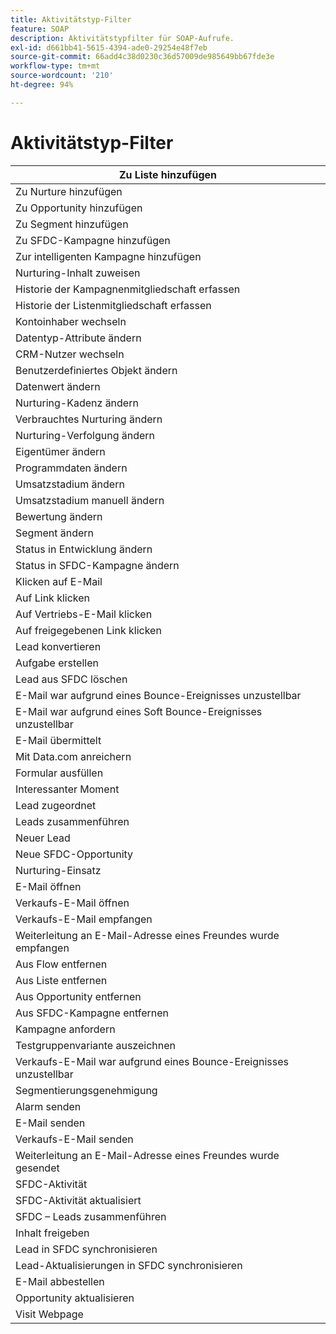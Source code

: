 ```yaml
---
title: Aktivitätstyp-Filter
feature: SOAP
description: Aktivitätstypfilter für SOAP-Aufrufe.
exl-id: d661bb41-5615-4394-ade0-29254e48f7eb
source-git-commit: 66add4c38d0230c36d57009de985649bb67fde3e
workflow-type: tm+mt
source-wordcount: '210'
ht-degree: 94%

---
```


# Aktivitätstyp-Filter

| Zu Liste hinzufügen |
|-------------------------------------|
| Zu Nurture hinzufügen |
| Zu Opportunity hinzufügen |
| Zu Segment hinzufügen |
| Zu SFDC-Kampagne hinzufügen |
| Zur intelligenten Kampagne hinzufügen |
| Nurturing-Inhalt zuweisen |
| Historie der Kampagnenmitgliedschaft erfassen |
| Historie der Listenmitgliedschaft erfassen |
| Kontoinhaber wechseln |
| Datentyp-Attribute ändern |
| CRM-Nutzer wechseln |
| Benutzerdefiniertes Objekt ändern |
| Datenwert ändern |
| Nurturing-Kadenz ändern |
| Verbrauchtes Nurturing ändern |
| Nurturing-Verfolgung ändern |
| Eigentümer ändern |
| Programmdaten ändern |
| Umsatzstadium ändern |
| Umsatzstadium manuell ändern |
| Bewertung ändern |
| Segment ändern |
| Status in Entwicklung ändern |
| Status in SFDC-Kampagne ändern |
| Klicken auf E-Mail |
| Auf Link klicken |
| Auf Vertriebs-E-Mail klicken |
| Auf freigegebenen Link klicken |
| Lead konvertieren |
| Aufgabe erstellen |
| Lead aus SFDC löschen |
| E-Mail war aufgrund eines Bounce-Ereignisses unzustellbar |
| E-Mail war aufgrund eines Soft Bounce-Ereignisses unzustellbar |
| E-Mail übermittelt |
| Mit Data.com anreichern |
| Formular ausfüllen |
| Interessanter Moment |
| Lead zugeordnet |
| Leads zusammenführen |
| Neuer Lead |
| Neue SFDC-Opportunity |
| Nurturing-Einsatz |
| E-Mail öffnen |
| Verkaufs-E-Mail öffnen |
| Verkaufs-E-Mail empfangen |
| Weiterleitung an E-Mail-Adresse eines Freundes wurde empfangen |
| Aus Flow entfernen |
| Aus Liste entfernen |
| Aus Opportunity entfernen |
| Aus SFDC-Kampagne entfernen |
| Kampagne anfordern |
| Testgruppenvariante auszeichnen |
| Verkaufs-E-Mail war aufgrund eines Bounce-Ereignisses unzustellbar |
| Segmentierungsgenehmigung |
| Alarm senden |
| E-Mail senden |
| Verkaufs-E-Mail senden |
| Weiterleitung an E-Mail-Adresse eines Freundes wurde gesendet |
| SFDC-Aktivität |
| SFDC-Aktivität aktualisiert |
| SFDC – Leads zusammenführen |
| Inhalt freigeben |
| Lead in SFDC synchronisieren |
| Lead-Aktualisierungen in SFDC synchronisieren |
| E-Mail abbestellen |
| Opportunity aktualisieren |
| Visit Webpage |

